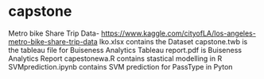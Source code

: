 # capstone
Metro bike Share Trip Data- https://www.kaggle.com/cityofLA/los-angeles-metro-bike-share-trip-data
lko.xlsx contains the Dataset
capstone.twb is the tableau file for Buiseness Analytics
Tableau report.pdf is Buiseness Analytics Report
capestonewa.R contains stastical modelling in R
SVMprediction.ipynb contains SVM prediction for PassType in Pyton
